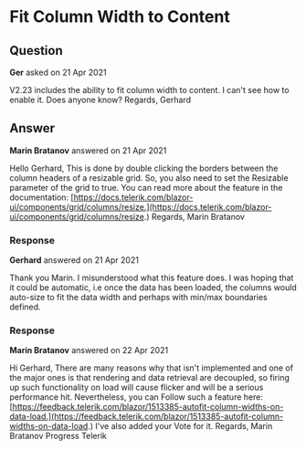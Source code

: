 # Fit Column Width to Content

## Question

**Ger** asked on 21 Apr 2021

V2.23 includes the ability to fit column width to content. I can't see how to enable it. Does anyone know? Regards, Gerhard

## Answer

**Marin Bratanov** answered on 21 Apr 2021

Hello Gerhard, This is done by double clicking the borders between the column headers of a resizable grid. So, you also need to set the Resizable parameter of the grid to true. You can read more about the feature in the documentation: [https://docs.telerik.com/blazor-ui/components/grid/columns/resize.](https://docs.telerik.com/blazor-ui/components/grid/columns/resize.) Regards, Marin Bratanov

### Response

**Gerhard** answered on 21 Apr 2021

Thank you Marin. I misunderstood what this feature does. I was hoping that it could be automatic, i.e once the data has been loaded, the columns would auto-size to fit the data width and perhaps with min/max boundaries defined.

### Response

**Marin Bratanov** answered on 22 Apr 2021

Hi Gerhard, There are many reasons why that isn't implemented and one of the major ones is that rendering and data retrieval are decoupled, so firing up such functionality on load will cause flicker and will be a serious performance hit. Nevertheless, you can Follow such a feature here: [https://feedback.telerik.com/blazor/1513385-autofit-column-widths-on-data-load.](https://feedback.telerik.com/blazor/1513385-autofit-column-widths-on-data-load.) I've also added your Vote for it. Regards, Marin Bratanov Progress Telerik
